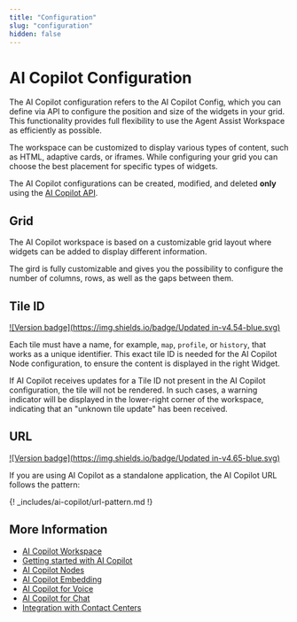 ```yaml
---
title: "Configuration"
slug: "configuration"
hidden: false
---
```


# AI Copilot Configuration

The AI Copilot configuration refers to the AI Copilot Config, which you can define via API to configure the position and size of the widgets in your grid. This functionality provides full flexibility to use the Agent Assist Workspace as efficiently as possible.

The workspace can be customized to display various types of content, such as HTML, adaptive cards, or iframes. While configuring your grid you can choose the best placement for specific types of widgets.

The AI Copilot configurations can be created, modified, and deleted **only** using the [AI Copilot API](https://api-trial.cognigy.ai/openapi#get-/v2.0/agentassistconfigs).

## Grid

The AI Copilot workspace is based on a customizable grid layout where widgets can be added to display different information. 

The gird is fully customizable and gives you the possibility to configure the number of columns, rows, as well as the gaps between them.

## Tile ID

[![Version badge](https://img.shields.io/badge/Updated in-v4.54-blue.svg)](../release-notes/4.54.md)

Each tile must have a name, for example, `map`, `profile`, or `history`, that works as a unique identifier. This exact tile ID is needed for the AI Copilot Node configuration, to ensure the content is displayed in the right Widget.

If AI Copilot receives updates for a Tile ID not present in the AI Copilot configuration, the tile will not be rendered. In such cases, a warning indicator will be displayed in the lower-right corner of the workspace, indicating that an "unknown tile update" has been received.

## URL

[![Version badge](https://img.shields.io/badge/Updated in-v4.65-blue.svg)](../release-notes/4.65.md)

If you are using AI Copilot as a standalone application, the AI Copilot URL follows the pattern:

{! _includes/ai-copilot/url-pattern.md !}

## More Information

- [AI Copilot Workspace](overview.md)
- [Getting started with AI Copilot](getting-started.md)
- [AI Copilot Nodes](../ai/flow-nodes/ai-copilot/overview.md)
- [AI Copilot Embedding](embedding.md)
- [AI Copilot for Voice](voice/voice-overview.md)
- [AI Copilot for Chat](chat.md)
- [Integration with Contact Centers](contact-center-integration.md)